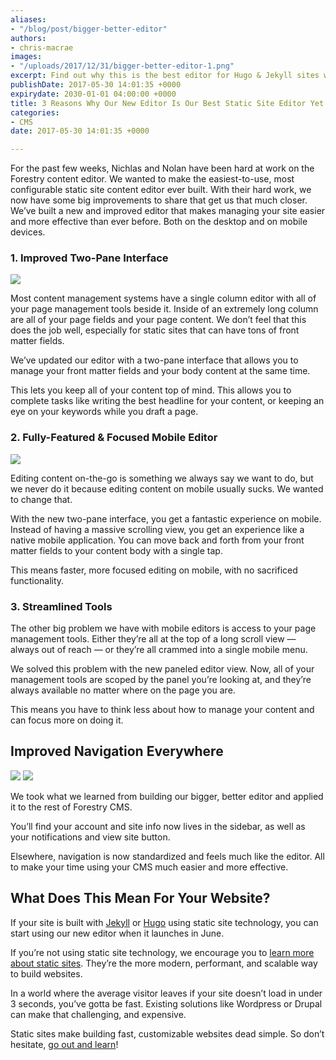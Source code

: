 ```yaml
---
aliases:
- "/blog/post/bigger-better-editor"
authors:
- chris-macrae
images:
- "/uploads/2017/12/31/bigger-better-editor-1.png"
excerpt: Find out why this is the best editor for Hugo & Jekyll sites we've ever built.
publishDate: 2017-05-30 14:01:35 +0000
expirydate: 2030-01-01 04:00:00 +0000
title: 3 Reasons Why Our New Editor Is Our Best Static Site Editor Yet
categories:
- CMS
date: 2017-05-30 14:01:35 +0000

---
```

For the past few weeks, Nichlas and Nolan have been hard at work on the Forestry content editor. We wanted to make the easiest-to-use, most configurable static site content editor ever built. With their hard work, we now have some big improvements to share that get us that much closer. We’ve built a new and improved editor that makes managing your site easier and more effective than ever before. Both on the desktop and on mobile devices.

### 1. Improved Two-Pane Interface

<img src="/uploads/2017/12/31/Kapture-2017-05-30-at-16.48.48_800.gif" draggable="true" data-bukket-ext-bukket-draggable="true">

Most content management systems have a single column editor with all of your page management tools beside it. Inside of an extremely long column are all of your page fields and your page content. We don’t feel that this does the job well, especially for static sites that can have tons of front matter fields.

We’ve updated our editor with a two-pane interface that allows you to manage your front matter fields and your body content at the same time.

This lets you keep all of your content top of mind. This allows you to complete tasks like writing the best headline for your content, or keeping an eye on your keywords while you draft a page.

### 2. Fully-Featured & Focused Mobile Editor

<img src="/uploads/2017/12/31/Kapture%202017-05-30%20at%2017.54.09.gif" draggable="true" data-bukket-ext-bukket-draggable="true">

Editing content on-the-go is something we always say we want to do, but we never do it because editing content on mobile usually sucks. We wanted to change that.

With the new two-pane interface, you get a fantastic experience on mobile. Instead of having a massive scrolling view, you get an experience like a native mobile application. You can move back and forth from your front matter fields to your content body with a single tap.

This means faster, more focused editing on mobile, with no sacrificed functionality.

### 3. Streamlined Tools

The other big problem we have with mobile editors is access to your page management tools. Either they’re all at the top of a long scroll view — always out of reach — or they’re all crammed into a single mobile menu.

We solved this problem with the new paneled editor view. Now, all of your management tools are scoped by the panel you’re looking at, and they’re always available no matter where on the page you are.

This means you have to think less about how to manage your content and can focus more on doing it.

## Improved Navigation Everywhere
<div class="cf">
<img src="/uploads/2017/12/31/Kapture%202017-05-30%20at%2017.03.02.gif" class="fl w-50-ns" draggable="true" data-bukket-ext-bukket-draggable="true">
<img src="/uploads/2017/12/31/Kapture%202017-05-30%20at%2017.17.11.gif" class="fl w-50-ns" draggable="true" data-bukket-ext-bukket-draggable="true">
</div>

We took what we learned from building our bigger, better editor and applied it to the rest of Forestry CMS.

You’ll find your account and site info now lives in the sidebar, as well as your notifications and view site button.

Elsewhere, navigation is now standardized and feels much like the editor. All to make your time using your CMS much easier and more effective.

## What Does This Mean For Your Website?

If your site is built with [Jekyll](https://jekyllrb.com) or [Hugo](https://gohugo.io) using static site technology, you can start using our new editor when it launches in June.

If you’re not using static site technology, we encourage you to [learn more about static sites](https://www.smashingmagazine.com/2015/11/modern-static-website-generators-next-big-thing/). They’re the more modern, performant, and scalable way to build websites.

In a world where the average visitor leaves if your site doesn’t load in under 3 seconds, you’ve gotta be fast. Existing solutions like Wordpress or Drupal can make that challenging, and expensive.

Static sites make building fast, customizable websites dead simple. So don’t hesitate, [go out and learn](https://www.smashingmagazine.com/2015/11/modern-static-website-generators-next-big-thing/)!
